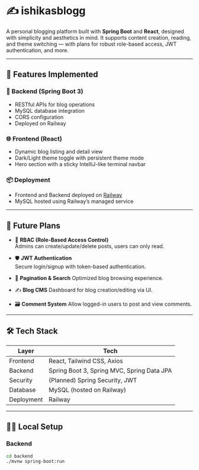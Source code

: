 # ✍️ ishikasblogg

A personal blogging platform built with **Spring Boot** and **React**, designed with simplicity and aesthetics in mind. It supports content creation, reading, and theme switching — with plans for robust role-based access, JWT authentication, and more.

---

## 🚀 Features Implemented

### 🔧 Backend (Spring Boot 3)
- RESTful APIs for blog operations
- MySQL database integration
- CORS configuration
- Deployed on Railway

### 🌐 Frontend (React)
- Dynamic blog listing and detail view
- Dark/Light theme toggle with persistent theme mode
- Hero section with a sticky IntelliJ-like terminal navbar

### 📦 Deployment
- Frontend and Backend deployed on [Railway](https://railway.app)
- MySQL hosted using Railway’s managed service

---

## 📌 Future Plans

- 🔐 **RBAC (Role-Based Access Control)**  
  Admins can create/update/delete posts, users can only read.

- 🛡️ **JWT Authentication**  
  Secure login/signup with token-based authentication.

- 📄 **Pagination & Search**
  Optimized blog browsing experience.

- ✍️ **Blog CMS**
  Dashboard for blog creation/editing via UI.

- 🗃️ **Comment System**
  Allow logged-in users to post and view comments.

---

## 🛠️ Tech Stack

| Layer       | Tech                         |
|-------------|------------------------------|
| Frontend    | React, Tailwind CSS, Axios   |
| Backend     | Spring Boot 3, Spring MVC, Spring Data JPA |
| Security    | (Planned) Spring Security, JWT |
| Database    | MySQL (hosted on Railway)    |
| Deployment  | Railway                      |

---

## 🧑‍💻 Local Setup

### Backend

```bash
cd backend
./mvnw spring-boot:run

